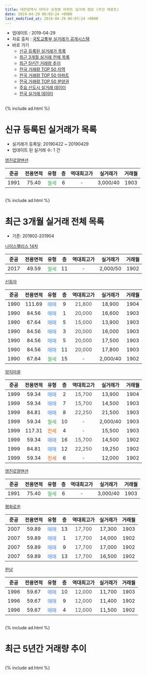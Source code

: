 ```yaml
---
title: 대전광역시 대덕구 오정동 아파트 실거래 정보 (주간 레포트)
date: 2019-04-29 06:03:24 +0900
last_modified_at: 2019-04-29 06:03:24 +0900
---
```


* 업데이트 : 2019-04-29
* 자료 출처 : [국토교통부 실거래가 공개시스템](http://rt.molit.go.kr)
* 바로 가기
    * [신규 등록된 실거래가 목록](#신규-등록된-실거래가-목록)
    * [최근 3개월 실거래 전체 목록](#최근-3개월-실거래-전체-목록)
    * [최근 5년간 거래량 추이](#최근-5년간-거래량-추이)
    * [전국 거래량 TOP 50 지역](https://inasie.github.io/apt-trade-info/최근-3개월-전국에서-가장-거래가-많이-발생한-지역)
    * [전국 거래량 TOP 50 아파트](https://inasie.github.io/apt-trade-info/최근-3개월-전국에서-가장-거래가-많이-발생한-아파트)
    * [전국 거래량 TOP 50 분양권](https://inasie.github.io/apt-trade-info/최근-3개월-전국에서-가장-거래가-많이-발생한-분양권)
    * [주요 신도시 실거래 데이터](https://inasie.github.io/apt-trade-info/주요-신도시)
    * [전국 실거래 데이터](https://inasie.github.io/apt-trade-info/전국)
<br>
{% include ad.html %}
<br>

# 신규 등록된 실거래가 목록
* 실거래가 등록일: 20190422 ~ 20190429
* 업데이트 된 실거래 수: 1 건


[영진로얄맨션](https://search.naver.com/search.naver?query=%EB%8C%80%EC%A0%84%EA%B4%91%EC%97%AD%EC%8B%9C+%EB%8C%80%EB%8D%95%EA%B5%AC+%EC%98%A4%EC%A0%95%EB%8F%99+%EC%98%81%EC%A7%84%EB%A1%9C%EC%96%84%EB%A7%A8%EC%85%98)

|준공|전용면적|유형|층|역대최고가|실거래가|거래월|
|:---:|:---:|:---:|:---:|:---:|:---:|:---:|
|1991|75.40|<span style="color:#34a853">월세</span>|6|<span style="color:#444444">-</span>|3,000/40|1903|


<br>
{% include ad.html %}
<br>

# 최근 3개월 실거래 전체 목록
* 기준: 201902-201904


[나이스팰리스 14차](https://search.naver.com/search.naver?query=%EB%8C%80%EC%A0%84%EA%B4%91%EC%97%AD%EC%8B%9C+%EB%8C%80%EB%8D%95%EA%B5%AC+%EC%98%A4%EC%A0%95%EB%8F%99+%EB%82%98%EC%9D%B4%EC%8A%A4%ED%8C%B0%EB%A6%AC%EC%8A%A4+14%EC%B0%A8)

|준공|전용면적|유형|층|역대최고가|실거래가|거래월|
|:---:|:---:|:---:|:---:|:---:|:---:|:---:|
|2017|49.59|<span style="color:#34a853">월세</span>|11|<span style="color:#444444">-</span>|2,000/50|1902|

[신동아](https://search.naver.com/search.naver?query=%EB%8C%80%EC%A0%84%EA%B4%91%EC%97%AD%EC%8B%9C+%EB%8C%80%EB%8D%95%EA%B5%AC+%EC%98%A4%EC%A0%95%EB%8F%99+%EC%8B%A0%EB%8F%99%EC%95%84)

|준공|전용면적|유형|층|역대최고가|실거래가|거래월|
|:---:|:---:|:---:|:---:|:---:|:---:|:---:|
|1990|111.69|<span style="color:#4285f3">매매</span>|9|<span style="color:#444444">21,800</span>|18,900|1904|
|1990|84.56|<span style="color:#4285f3">매매</span>|1|<span style="color:#444444">20,000</span>|16,600|1903|
|1990|67.64|<span style="color:#4285f3">매매</span>|5|<span style="color:#444444">15,000</span>|13,900|1903|
|1990|84.56|<span style="color:#4285f3">매매</span>|3|<span style="color:#444444">20,000</span>|16,000|1903|
|1990|84.56|<span style="color:#4285f3">매매</span>|5|<span style="color:#444444">20,000</span>|17,500|1903|
|1990|84.56|<span style="color:#4285f3">매매</span>|11|<span style="color:#444444">20,000</span>|17,800|1903|
|1990|67.64|<span style="color:#34a853">월세</span>|15|<span style="color:#444444">-</span>|2,000/40|1902|

[양지마을](https://search.naver.com/search.naver?query=%EB%8C%80%EC%A0%84%EA%B4%91%EC%97%AD%EC%8B%9C+%EB%8C%80%EB%8D%95%EA%B5%AC+%EC%98%A4%EC%A0%95%EB%8F%99+%EC%96%91%EC%A7%80%EB%A7%88%EC%9D%84)

|준공|전용면적|유형|층|역대최고가|실거래가|거래월|
|:---:|:---:|:---:|:---:|:---:|:---:|:---:|
|1999|59.34|<span style="color:#4285f3">매매</span>|2|<span style="color:#444444">15,700</span>|13,900|1904|
|1999|59.34|<span style="color:#4285f3">매매</span>|7|<span style="color:#444444">15,700</span>|14,500|1903|
|1999|84.81|<span style="color:#4285f3">매매</span>|8|<span style="color:#444444">22,250</span>|21,500|1903|
|1999|59.34|<span style="color:#34a853">월세</span>|10|<span style="color:#444444">-</span>|2,000/40|1903|
|1999|117.31|<span style="color:#ff5a00">전세</span>|4|<span style="color:#444444">-</span>|15,500|1903|
|1999|59.34|<span style="color:#4285f3">매매</span>|16|<span style="color:#444444">15,700</span>|14,500|1902|
|1999|84.81|<span style="color:#4285f3">매매</span>|12|<span style="color:#444444">22,250</span>|19,250|1902|
|1999|59.34|<span style="color:#ff5a00">전세</span>|6|<span style="color:#444444">-</span>|12,000|1902|

[영진로얄맨션](https://search.naver.com/search.naver?query=%EB%8C%80%EC%A0%84%EA%B4%91%EC%97%AD%EC%8B%9C+%EB%8C%80%EB%8D%95%EA%B5%AC+%EC%98%A4%EC%A0%95%EB%8F%99+%EC%98%81%EC%A7%84%EB%A1%9C%EC%96%84%EB%A7%A8%EC%85%98)

|준공|전용면적|유형|층|역대최고가|실거래가|거래월|
|:---:|:---:|:---:|:---:|:---:|:---:|:---:|
|1991|75.40|<span style="color:#34a853">월세</span>|6|<span style="color:#444444">-</span>|3,000/40|1903|

[평화로운](https://search.naver.com/search.naver?query=%EB%8C%80%EC%A0%84%EA%B4%91%EC%97%AD%EC%8B%9C+%EB%8C%80%EB%8D%95%EA%B5%AC+%EC%98%A4%EC%A0%95%EB%8F%99+%ED%8F%89%ED%99%94%EB%A1%9C%EC%9A%B4)

|준공|전용면적|유형|층|역대최고가|실거래가|거래월|
|:---:|:---:|:---:|:---:|:---:|:---:|:---:|
|2007|59.89|<span style="color:#4285f3">매매</span>|13|<span style="color:#444444">17,700</span>|17,300|1903|
|2007|59.89|<span style="color:#4285f3">매매</span>|1|<span style="color:#444444">17,700</span>|14,000|1902|
|2007|59.89|<span style="color:#4285f3">매매</span>|9|<span style="color:#444444">17,700</span>|17,000|1902|
|2007|59.89|<span style="color:#4285f3">매매</span>|13|<span style="color:#444444">17,700</span>|16,500|1902|

[한남](https://search.naver.com/search.naver?query=%EB%8C%80%EC%A0%84%EA%B4%91%EC%97%AD%EC%8B%9C+%EB%8C%80%EB%8D%95%EA%B5%AC+%EC%98%A4%EC%A0%95%EB%8F%99+%ED%95%9C%EB%82%A8)

|준공|전용면적|유형|층|역대최고가|실거래가|거래월|
|:---:|:---:|:---:|:---:|:---:|:---:|:---:|
|1996|59.67|<span style="color:#4285f3">매매</span>|10|<span style="color:#444444">12,000</span>|11,700|1903|
|1996|59.67|<span style="color:#4285f3">매매</span>|9|<span style="color:#444444">12,000</span>|11,400|1902|
|1996|59.67|<span style="color:#4285f3">매매</span>|4|<span style="color:#444444">12,000</span>|11,500|1902|


<br>
{% include ad.html %}
<br>

# 최근 5년간 거래량 추이


<div style="width:100%;">
    <canvas id="deal_progress" height="200"></canvas>
</div>

<script>
new Chart(document.getElementById("deal_progress"), {
    type: 'line',
    data: {
        labels: ['201404','201405','201406','201407','201408','201409','201410','201411','201412','201501','201502','201503','201504','201505','201506','201507','201508','201509','201510','201511','201512','201601','201602','201603','201604','201605','201606','201607','201608','201609','201610','201611','201612','201701','201702','201703','201704','201705','201706','201707','201708','201709','201710','201711','201712','201801','201802','201803','201804','201805','201806','201807','201808','201809','201810','201811','201812','201901','201902','201903','201904'],
        datasets: [{
            label: '매매',
            pointRadius: 1,
            data: [11, 8, 11, 9, 10, 10, 10, 6, 9, 10, 11, 14, 10, 13, 7, 6, 8, 14, 12, 6, 9, 5, 5, 9, 6, 9, 8, 10, 6, 8, 11, 4, 8, 8, 6, 9, 7, 16, 7, 9, 6, 6, 8, 6, 8, 8, 8, 13, 10, 5, 31, 3, 6, 4, 6, 3, 5, 4, 7, 9, 2],
            borderColor: "rgba(255, 201, 14, 1)",
            backgroundColor: "rgba(255, 201, 14, 0.5)",
            fill: false,
            lineTension: 0
        },{
            label: '전월세',
            pointRadius: 1,
            data: [2, 3, 3, 5, 4, 4, 3, 8, 8, 2, 4, 6, 7, 2, 5, 2, 3, 2, 8, 5, 3, 3, 5, 2, 1, 6, 3, 3, 2, 2, 4, 3, 3, 3, 3, 3, 2, 3, 5, 3, 5, 5, 4, 4, 1, 10, 7, 8, 4, 5, 3, 3, 2, 4, 8, 4, 5, 4, 3, 3, 0],
            borderColor: "rgba(0, 141, 185, 1)",
            backgroundColor: "rgba(0, 141, 185, 0.5)",
            fill: false,
            lineTension: 0
        }
        ]
    },
    options: {
        responsive: true,
        title: {
            display: false
        },
        tooltips: {
            mode: 'index',
            intersect: false
        },
        hover: {
            mode: 'nearest',
            intersect: true
        },
        scales: {
            xAxes: [{
                display: true,
                scaleLabel: {
                    display: true,
                    labelString: '년/월'
                }
            }],
            yAxes: [{
                display: true,
                ticks: {
                    suggestedMin: 0,
                },
                scaleLabel: {
                    display: true,
                    labelString: '실거래 수'
                }
            }]
        }
    }
});

</script>


<br>
{% include ad.html %}
<br>

